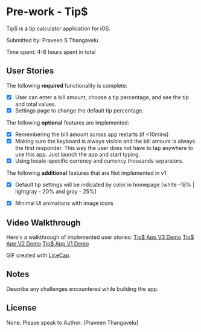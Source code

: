 # Pre-work - Tip$

Tip$ is a tip calculator application for iOS.

Submitted by: Praveen S Thangavelu

Time spent: 4-6 hours spent in total

## User Stories

The following **required** functionality is complete:
* [x] User can enter a bill amount, choose a tip percentage, and see the tip and total values.
* [x] Settings page to change the default tip percentage.

The following **optional** features are implemented:
* [x] Remembering the bill amount across app restarts (if <10mins)
* [x] Making sure the keyboard is always visible and the bill amount is always the first responder. This way the user does not have to tap anywhere to use this app. Just launch the app and start typing.
* [x] Using locale-specific currency and currency thousands separators.

The following **additional** features that are Not implemented in v1

* [x] Default tip settings will be indicated by color in homepage [white -18% | lightgray - 20% and gray - 25%]
* [x] Minimal UI animations with image icons 


## Video Walkthrough 

Here's a walkthrough of implemented user stories:
[Tip$ App V3 Demo](http://i.imgur.com/7XPbStR.gifv)
[Tip$ App V2 Demo](http://i.imgur.com/M47eT5l.gifv)
[Tip$ App V1 Demo](http://i.imgur.com/EYytMzL.gifv)




GIF created with [LiceCap](http://www.cockos.com/licecap/).

## Notes

Describe any challenges encountered while building the app.

## License

None. Please speak to Author: [Praveen Thangavelu]


